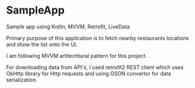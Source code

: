 # SampleApp
Sample app using Kotlin, MVVM, Retrofit, LiveData


Primary purpose of this application is to fetch nearby restaurants locations and show the list onto the UI. 

I am following MVVM artitechtural pattern for this project. 

For downloading data from API's, I used retrofit2 REST client which uses OkHttp library for Http requests and using GSON convertor for data serialization.




